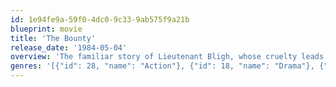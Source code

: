 ```yaml
---
id: 1e94fe9a-59f0-4dc0-9c33-9ab575f9a21b
blueprint: movie
title: 'The Bounty'
release_date: '1984-05-04'
overview: 'The familiar story of Lieutenant Bligh, whose cruelty leads to a mutiny on his ship. This version follows both the efforts of Fletcher Christian to get his men beyond the reach of British retribution, and the epic voyage of Lieutenant Bligh to get his loyalists safely to East Timor in a tiny lifeboat.'
genres: '[{"id": 28, "name": "Action"}, {"id": 18, "name": "Drama"}, {"id": 36, "name": "History"}]'
---
```

